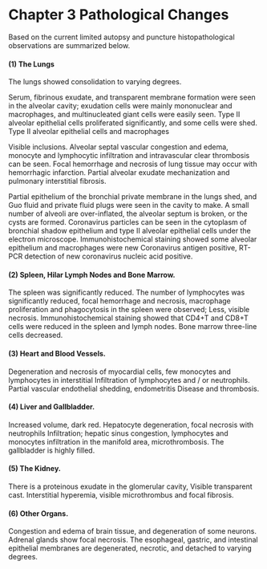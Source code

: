 # Chapter 3 Pathological Changes

Based on the current limited autopsy and puncture histopathological observations are summarized below.

#### (1) The Lungs
The lungs showed consolidation to varying degrees.

Serum, fibrinous exudate, and transparent membrane formation were seen in the alveolar cavity; exudation cells were mainly mononuclear and macrophages, and multinucleated giant cells were easily seen. Type II alveolar epithelial cells proliferated significantly, and some cells were shed. Type II alveolar epithelial cells and macrophages

Visible inclusions. Alveolar septal vascular congestion and edema, monocyte and lymphocytic infiltration and intravascular clear thrombosis can be seen. Focal hemorrhage and necrosis of lung tissue may occur with hemorrhagic infarction. Partial alveolar exudate mechanization and pulmonary interstitial fibrosis.

Partial epithelium of the bronchial private membrane in the lungs shed, and Guo fluid and private fluid plugs were seen in the cavity to make. A small number of alveoli are over-inflated, the alveolar septum is broken, or the cysts are formed.
Coronavirus particles can be seen in the cytoplasm of bronchial shadow epithelium and type II alveolar epithelial cells under the electron microscope. Immunohistochemical staining showed some alveolar epithelium and macrophages were new
Coronavirus antigen positive, RT-PCR detection of new coronavirus nucleic acid positive.

#### (2) Spleen, Hilar Lymph Nodes and Bone Marrow.
The spleen was significantly reduced. The number of lymphocytes was significantly reduced, focal hemorrhage and necrosis, macrophage proliferation and phagocytosis in the spleen were observed;
Less, visible necrosis. Immunohistochemical staining showed that CD4+T and CD8+T cells were reduced in the spleen and lymph nodes. Bone marrow three-line cells decreased.

#### (3) Heart and Blood Vessels.
Degeneration and necrosis of myocardial cells, few monocytes and lymphocytes in interstitial
Infiltration of lymphocytes and / or neutrophils. Partial vascular endothelial shedding, endometritis Disease and thrombosis.

#### (4) Liver and Gallbladder.
Increased volume, dark red. Hepatocyte degeneration, focal necrosis with neutrophils
Infiltration; hepatic sinus congestion, lymphocytes and monocytes infiltration in the manifold area, microthrombosis. The gallbladder is highly filled.

#### (5) The Kidney.
There is a proteinous exudate in the glomerular cavity,
Visible transparent cast. Interstitial hyperemia, visible microthrombus and focal fibrosis.

#### (6) Other Organs.
Congestion and edema of brain tissue, and degeneration of some neurons. Adrenal glands show focal necrosis.
The esophageal, gastric, and intestinal epithelial membranes are degenerated, necrotic, and detached to varying degrees.

